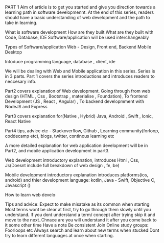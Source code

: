 PART 1
Aim of article is to get you started and give you direction towards a learning path in software developmennt. At the end of this series, readers should have a basic understanding of web development and the path to take in learning.

What is software development
How are they built
What are they built with Code, Database, IDE
Software/application will be used interchangeably

Types of Software/application
Web - Design, Front end, Backend
Mobile
Desktop


Intoduce programming language, database , client, ide

We will be dealing with Web and Mobile application in this series.
Series is in 3 parts. 
Part 1 covers the series introductions and introduces readers to neccesary info.

Part2 covers explanation of Web development.
Going through from web design (HTML , Css , Bootstrap , materialise , Foundation), To frontend Development (JS , React , Angular) , To backend developmment with NodeJS and Express

Part3 covers explanation for(Native , Hybrid) Java, Android , Swift , Ionic, React Native

Part4 tips, advice etc - Stackoverflow, Github , Learning community(forloop, coddecamp etc), blogs, twitter, continous learning etc


A more detailed explanation for web application development will be in Part2, and mobile application development in part3.


Web development introductory explanation, introduces Html , Css, Js(Doesnt include full breakdown of web design , fe, be)

Mobile development introductory explanation introduces platforms(ios, android) and thier development language: kotlin, Java - Swift, Objective C, Javascript ()



How to learn web develo

Tips and advice:
Expect to make misatake as its common when starting
Most terms wont be clear at first, try to go through them slowly until you understand.
If you dont understand a term/ concept after trying skip it and move to the next..Chnace are you will understand it after you come back to it some other time
Have a note
Be consistent
Join Online study groups: Foorloops etc
Always search and learn about new terms when stucked
Dont try to learn different languages at once when starting.




